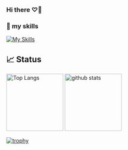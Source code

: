 ### Hi there ♡👋

### 🌱 my skills
[![My Skills](https://skillicons.dev/icons?i=html,css,js,ruby,github,docker,react,rails,django,vercel,firebase,figma)](https://skillicons.dev)


## 📈 Status

<p align="left"> 
  <img alt="Top Langs" height="150px" src="https://github-readme-stats.vercel.app/api/top-langs/?username=madanamaehanai&layout=compact&show_icons=true" />
  <img alt="github stats" height="150px" src="https://github-readme-stats.vercel.app/api?username=madanamaehanai" />
</p>

[![trophy](https://github-profile-trophy.vercel.app/?username=madanamaehanai&margin-w=5)](https://github.com/madanamaehanai/)

<!--
**madanamaehanai/madanamaehanai** is a ✨ _special_ ✨ repository because its `README.md` (this file) appears on your GitHub profile.

Here are some ideas to get you started:

- 🔭 I’m currently working on ...
- 🌱 I’m currently learning ...
- 👯 I’m looking to collaborate on ...
- 🤔 I’m looking for help with ...
- 💬 Ask me about ...
- 📫 How to reach me: ...
- 😄 Pronouns: ...
- ⚡ Fun fact: ...
-->
